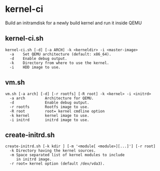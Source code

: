 # kernel-ci
Build an initramdisk for a newly build kernel and run it inside QEMU

## kernel-ci.sh
```
kernel-ci.sh [-d] [-a ARCH] -k <kerneldir> -i <master-image>
  -a	Set QEMU architecture (default: x86_64).
  -d	Enable debug output.
  -k	Directory from where to use the kernel.
  -i	HDD image to use.
```
## vm.sh
```
vm.sh [-a arch] [-d] [-r rootfs] [-R root] -k <kernel> -i <initrd>
  -a arch         Architecture for QEMU.
  -d              Enable debug output.
  -r rootfs       Rootfs image to use.
  -R root         root= kernel cmdline option
  -k kernel       kernel image to use.
  -i initrd       initrd image to use.
```

## create-initrd.sh
```
create-initrd.sh [-k kdir ] [-m '<module[ <module>][...]'] [-r root]
  -k Directory having the kernel sources.
  -m Space separated list of kernel modules to include
     in initrd image.
  -r root= kernel option (default /dev/vda3).
```
